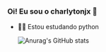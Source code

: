 ### Oi! Eu sou o charlytonjx 👋

- 👨‍🎓 Estou estudando python



  ![Anurag's GitHub stats](https://github-readme-stats-sigma-five.vercel.app/api?username=charlytonjx&theme=highcontrast&show_icons=true)


